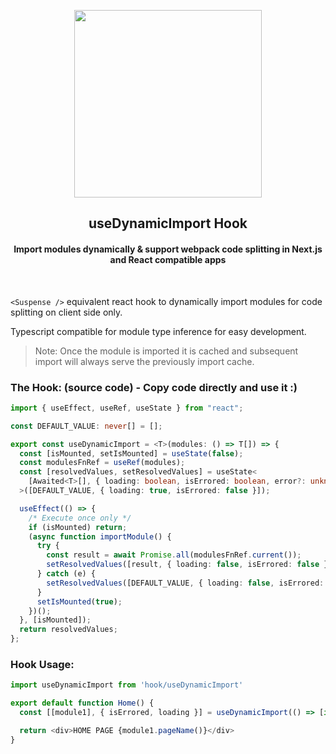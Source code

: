 <p align="center">
  <img src="https://github.com/nirus/useDynamicImport/assets/2213751/391c3b5e-be23-4bb6-a198-97a483623e04" width="300">
  <h2 align="center">useDynamicImport Hook</h2>
  <h4 align="center">Import modules dynamically & support webpack code splitting in Next.js and React compatible apps</h4>    
</p>
<br />

`<Suspense />` equivalent react hook to dynamically import modules for code splitting on client side only. 

Typescript compatible for module type inference for easy development.

> Note: Once the module is imported it is cached and subsequent import will always serve the previously import cache.

### The Hook: (source code) - Copy code directly and use it :)
```typescript
import { useEffect, useRef, useState } from "react";

const DEFAULT_VALUE: never[] = [];

export const useDynamicImport = <T>(modules: () => T[]) => {
  const [isMounted, setIsMounted] = useState(false);
  const modulesFnRef = useRef(modules);
  const [resolvedValues, setResolvedValues] = useState<
    [Awaited<T>[], { loading: boolean, isErrored: boolean, error?: unknown }]
  >([DEFAULT_VALUE, { loading: true, isErrored: false }]);

  useEffect(() => {
    /* Execute once only */
    if (isMounted) return;
    (async function importModule() {
      try {
        const result = await Promise.all(modulesFnRef.current());
        setResolvedValues([result, { loading: false, isErrored: false }]);
      } catch (e) {
        setResolvedValues([DEFAULT_VALUE, { loading: false, isErrored: true, error: e }]);
      }
      setIsMounted(true);
    })();
  }, [isMounted]);
  return resolvedValues;
};

```

### Hook Usage:

```typescript
import useDynamicImport from 'hook/useDynamicImport'

export default function Home() {
  const [[module1], { isErrored, loading }] = useDynamicImport(() => [import("./test")]);

  return <div>HOME PAGE {module1.pageName()}</div>
}
```
